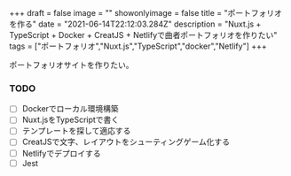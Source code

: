 +++
draft = false
image = ""
showonlyimage = false
title = "ポートフォリオを作る"
date = "2021-06-14T22:12:03.284Z"
description = "Nuxt.js + TypeScript + Docker + CreatJS + Netlifyで曲者ポートフォリオを作りたい"
tags = ["ポートフォリオ","Nuxt.js","TypeScript","docker","Netlify"]
+++

ポートフォリオサイトを作りたい。

### TODO

- [ ] Dockerでローカル環境構築
- [ ] Nuxt.jsをTypeScriptで書く
- [ ] テンプレートを探して適応する
- [ ] CreatJSで文字、レイアウトをシューティングゲーム化する
- [ ] Netlifyでデプロイする
- [ ] Jest
